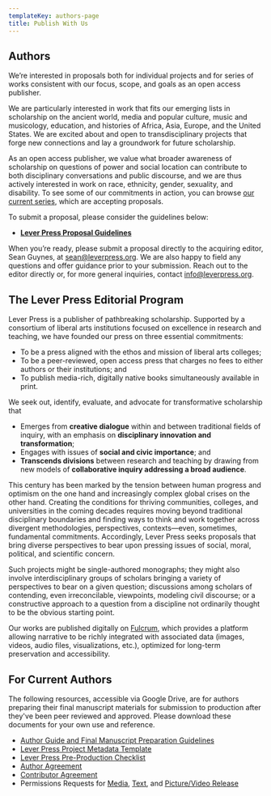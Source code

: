 ```yaml
---
templateKey: authors-page
title: Publish With Us
---
```

## Authors

We’re interested in proposals both for individual projects and for series of works consistent with our focus, scope, and goals as an open access publisher. 

We are particularly interested in work that fits our emerging lists in scholarship on the ancient world, media and popular culture, music and musicology, education, and histories of Africa, Asia, Europe, and the United States. We are excited about and open to transdisciplinary projects that forge new connections and lay a groundwork for future scholarship.

As an open access publisher, we value what broader awareness of scholarship on questions of power and social location can contribute to both disciplinary conversations and public discourse, and we are thus actively interested in work on race, ethnicity, gender, sexuality, and disability. To see some of our commitments in action, you can browse [our current series](https://www.leverpress.org/series/), which are accepting proposals.

To submit a proposal, please consider the guidelines below:

* **[Lever Press Proposal Guidelines](https://drive.google.com/file/d/14lAmS6Fxp0njzSyVLqIMqsq9YhPuH8of/view?usp=sharing)**

When you’re ready, [](mailto:info@leverpress.org)please submit a proposal directly to the acquiring editor, Sean Guynes, at sean@leverpress.org. We are also happy to field any questions and offer guidance prior to your submission. Reach out to the editor directly or, for more general inquiries, contact info@leverpress.org.

## The Lever Press Editorial Program

Lever Press is a publisher of pathbreaking scholarship. Supported by a consortium of liberal arts institutions focused on excellence in research and teaching, we have founded our press on three essential commitments:

* To be a press aligned with the ethos and mission of liberal arts colleges;
* To be a peer-reviewed, open access press that charges no fees to either authors or their institutions; and
* To publish media-rich, digitally native books simultaneously available in print. 

We seek out, identify, evaluate, and advocate for transformative scholarship that

* Emerges from **creative dialogue** within and between traditional fields of inquiry, with an emphasis on **disciplinary innovation and transformation**;
* Engages with issues of **social and civic importance**; and
* **Transcends divisions** between research and teaching by drawing from new models of **collaborative inquiry addressing a broad audience**.

This century has been marked by the tension between human progress and optimism on the one hand and increasingly complex global crises on the other hand. Creating the conditions for thriving communities, colleges, and universities in the coming decades requires moving beyond traditional disciplinary boundaries and finding ways to think and work together across divergent methodologies, perspectives, contexts—even, sometimes, fundamental commitments. Accordingly, Lever Press seeks proposals that bring diverse perspectives to bear upon pressing issues of social, moral, political, and scientific concern. 

Such projects might be single-authored monographs; they might also involve interdisciplinary groups of scholars bringing a variety of perspectives to bear on a given question; discussions among scholars of contending, even irreconcilable, viewpoints, modeling civil discourse; or a constructive approach to a question from a discipline not ordinarily thought to be the obvious starting point. 

Our works are published digitally on [Fulcrum](https://www.fulcrum.org/), which provides a platform allowing narrative to be richly integrated with associated data (images, videos, audio files, visualizations, etc.), optimized for long-term preservation and accessibility. 

## For Current Authors

The following resources, accessible via Google Drive, are for authors preparing their final manuscript materials for submission to production after they've been peer reviewed and approved. Please download these documents for your own use and reference.

* [Author Guide and Final Manuscript Preparation Guidelines](https://docs.google.com/document/d/1ophHc6i5g4KiEfBgyarmZozhbciXcL7Gj0kAQaWqUVs/edit?usp=sharing)
* [Lever Press Project Metadata Template](https://docs.google.com/spreadsheets/d/1jKLjnjHYnfJnsJocYyAtD2cx3vXTXqCvadCwm8WFOIY/edit?usp=sharing)
* [L﻿ever Press Pre-Production Checklist](https://docs.google.com/document/d/1xrmpYIThlb7aF60rwwmlkrpVjnELPgn6UAopuKIv514/edit?usp=sharing)
* [Author Agreement](https://docs.google.com/document/d/1cibX0n8DlZxxS-GWhCN92PunZxmfEkdjOesJC-Bn--o/edit?usp=sharing)
* [Contributor Agreement](https://docs.google.com/document/d/1YOX8uQ-SpZFEjl-w5C_wSX_B-j062eNBxqZrDJVEEzI/edit?usp=sharing)
* Permissions Requests for [Media](https://docs.google.com/document/d/1SrdvkD52RgpU-huDlYao0J_uahn6Q-DucB3fzGleFY4/edit?usp=sharing), [Text](https://docs.google.com/document/d/1zWETdnUdj6VLDKfkmKWB0QLum0IjhY731RblHE7pCeI/edit?usp=sharing), and [Picture/Video Release](https://docs.google.com/document/d/1GhpwXJHY3HJPxdEF0i_WZ-WGDgLumC5VR303nSWy48c/edit?usp=sharing)